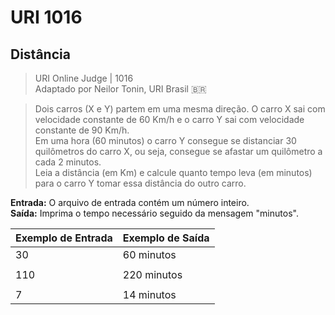 # URI 1016

## Distância

>URI Online Judge | 1016  
>Adaptado por Neilor Tonin, URI Brasil :brazil:

>Dois carros (X e Y) partem em uma mesma direção. O carro X sai com velocidade constante de 60 Km/h e o carro Y sai com velocidade constante de 90 Km/h.  
Em uma hora (60 minutos) o carro Y consegue se distanciar 30 quilômetros do carro X, ou seja, consegue se afastar um quilômetro a cada 2 minutos.  
Leia a distância (em Km) e calcule quanto tempo leva (em minutos) para o carro Y tomar essa distância do outro carro.

**Entrada:** O arquivo de entrada contém um número inteiro.  
**Saída:** Imprima o tempo necessário seguido da mensagem "minutos".

| Exemplo de Entrada | Exemplo de Saída |
| ------------------ | ---------------- |
| 30                 | 60 minutos       |
|                    |                  |
| 110                | 220 minutos      |
|                    |                  |
| 7                  | 14 minutos       |
